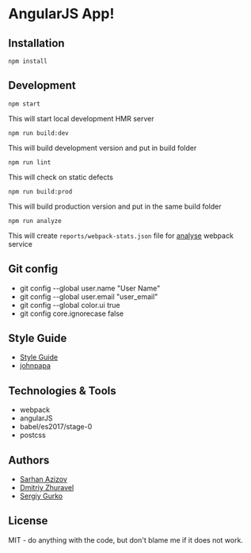 # AngularJS App!

## Installation

```
npm install
```


## Development

```
npm start
```

This will start local development HMR server

```
npm run build:dev
```

This will build development version and put in build folder

```
npm run lint
```

This will check on static defects 

```
npm run build:prod
```

This will build production version and put in the same build folder

```
npm run analyze
```

This will create `reports/webpack-stats.json` file for [analyse](https://webpack.github.io/analyse/) webpack service

## Git config

* git config --global user.name "User Name"
* git config --global user.email "user_email"
* git config --global color.ui true
* git config core.ignorecase false


## Style Guide

* [Style Guide](https://github.com/toddmotto/angular-styleguide)
* [johnpapa](https://github.com/johnpapa/angular-styleguide/blob/master/a1/README.md)

## Technologies & Tools

* webpack
* angularJS
* babel/es2017/stage-0
* postcss

## Authors

* [Sarhan Azizov](https://github.com/Jayser/)
* [Dmitriy Zhuravel](https://github.com/dmZhur)
* [Sergiy Gurko](https://github.com/DStereo)

## License
MIT - do anything with the code, but don't blame me if it does not work.